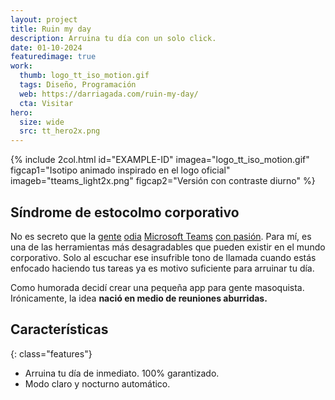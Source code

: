 ```yaml
---
layout: project
title: Ruin my day
description: Arruina tu día con un solo click.
date: 01-10-2024
featuredimage: true
work: 
  thumb: logo_tt_iso_motion.gif
  tags: Diseño, Programación
  web: https://darriagada.com/ruin-my-day/
  cta: Visitar
hero:
  size: wide
  src: tt_hero2x.png
---
```

{% include 2col.html id="EXAMPLE-ID" imagea="logo_tt_iso_motion.gif" figcap1="Isotipo animado inspirado en el logo oficial" imageb="tteams_light2x.png" figcap2="Versión con contraste diurno" %}

## Síndrome de estocolmo corporativo

No es secreto que la [gente](https://www.reddit.com/r/MicrosoftTeams/comments/159j40w/why_is_microsoft_teams_so_bad/?utm_source=share&utm_medium=web3x&utm_name=web3xcss&utm_term=1&utm_content=share_button) [odia](https://answers.microsoft.com/en-us/msteams/forum/all/the-new-teams-is-horrendous/068076c4-b299-4e13-9b1a-e26398b0c969) [Microsoft Teams](https://answers.microsoft.com/en-us/msteams/forum/all/why-is-the-new-teams-so-horrible/5c4da2f3-5779-4ccd-8d11-63f6e14ecfc4) [con pasión](https://answers.microsoft.com/en-us/msteams/forum/all/microsoft-teams-is-the-worst-app-for-communication/4c4cc4e3-f88a-43b1-9902-09f5ad1bd241). Para mí, es una de las herramientas más desagradables que pueden existir en el mundo corporativo. Solo al escuchar ese insufrible tono de llamada cuando estás enfocado haciendo tus tareas ya es motivo suficiente para arruinar tu día.

Como humorada decidí crear una pequeña app para gente masoquista.
Irónicamente, la idea **nació en medio de reuniones aburridas.**

## Características

{: class="features"}
* Arruina tu día de inmediato. 100% garantizado.
* Modo claro y nocturno automático.

